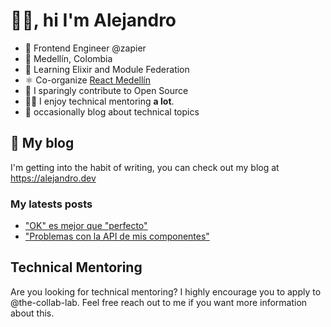 # 👋🏼, hi I'm Alejandro

- 💼 Frontend Engineer @zapier
- 🏡 Medellín, Colombia
- 🌱  Learning Elixir and Module Federation
- ⚛️ Co-organize [React Medellín](https://meetup.com/react-medellin)
- 🤝 I sparingly contribute to Open Source
- 👨‍🏫 I enjoy technical mentoring **a lot**.
- 📝 occasionally blog about technical topics

## 📝 My blog

I'm getting into the habit of writing, you can check out my blog at https://alejandro.dev

### My latests posts

- ["OK" es mejor que "perfecto"](https://alejandro.dev/ok-es-mejor-que-perfecto/)
- ["Problemas con la API de mis componentes"](https://alejandro.dev/problemas-con-la-api-de-mis-componentes/)

## Technical Mentoring

Are you looking for technical mentoring? I highly encourage you to apply to @the-collab-lab. Feel free reach out to me if you want more information about this.
